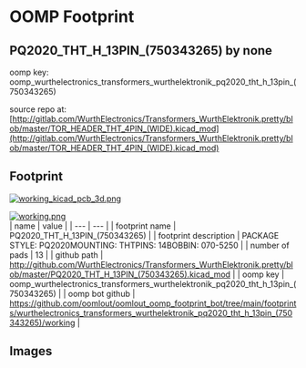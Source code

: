 # OOMP Footprint  
## PQ2020_THT_H_13PIN_(750343265)  by none  
  
oomp key: oomp_wurthelectronics_transformers_wurthelektronik_pq2020_tht_h_13pin_(750343265)  
  
source repo at: [http://gitlab.com/WurthElectronics/Transformers_WurthElektronik.pretty/blob/master/TOR_HEADER_THT_4PIN_(WIDE).kicad_mod](http://gitlab.com/WurthElectronics/Transformers_WurthElektronik.pretty/blob/master/TOR_HEADER_THT_4PIN_(WIDE).kicad_mod)  
## Footprint  
  
[![working_kicad_pcb_3d.png](working_kicad_pcb_3d_600.png)](working_kicad_pcb_3d.png)  
  
[![working.png](working_600.png)](working.png)  
| name | value | 
| --- | --- | 
| footprint name | PQ2020_THT_H_13PIN_(750343265) | 
| footprint description | PACKAGE STYLE: PQ2020MOUNTING: THTPINS: 14BOBBIN: 070-5250 | 
| number of pads | 13 | 
| github path | http://github.com/WurthElectronics/Transformers_WurthElektronik.pretty/blob/master/PQ2020_THT_H_13PIN_(750343265).kicad_mod | 
| oomp key | oomp_wurthelectronics_transformers_wurthelektronik_pq2020_tht_h_13pin_(750343265) | 
| oomp bot github | https://github.com/oomlout/oomlout_oomp_footprint_bot/tree/main/footprints/wurthelectronics_transformers_wurthelektronik_pq2020_tht_h_13pin_(750343265)/working | 
## Images  
